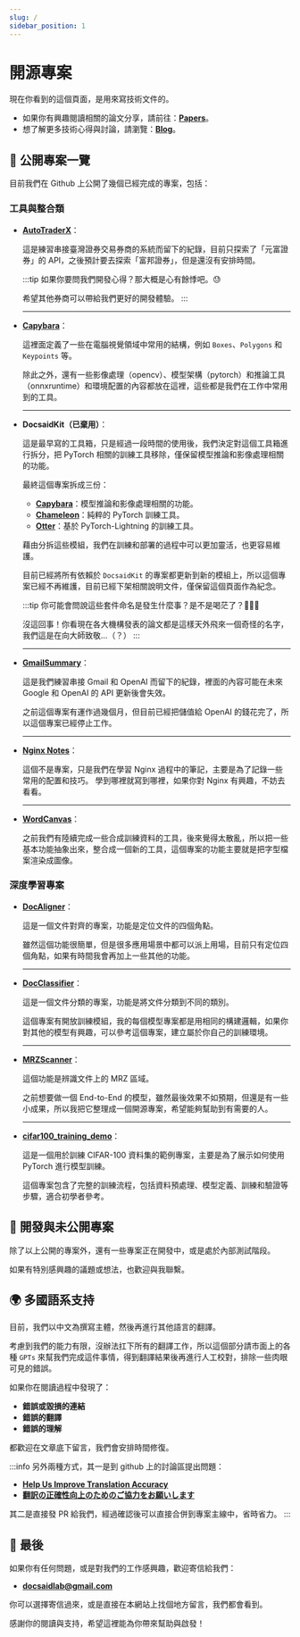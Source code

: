 ```yaml
---
slug: /
sidebar_position: 1
---
```


# 開源專案

現在你看到的這個頁面，是用來寫技術文件的。

- 如果你有興趣閱讀相關的論文分享，請前往：[**Papers**](https://docsaid.org/papers/intro)。
- 想了解更多技術心得與討論，請瀏覽：[**Blog**](https://docsaid.org/blog)。

## 📂 公開專案一覽

目前我們在 Github 上公開了幾個已經完成的專案，包括：

### 工具與整合類

- [**AutoTraderX**](./autotraderx/index.md)：

  這是練習串接臺灣證券交易券商的系統而留下的紀錄，目前只探索了「元富證券」的 API，之後預計要去探索「富邦證券」，但是還沒有安排時間。

  :::tip
  如果你要問我們開發心得？那大概是心有餘悸吧。😓

  希望其他券商可以帶給我們更好的開發體驗。
  :::

  ***

- [**Capybara**](./capybara/index.md)：

  這裡面定義了一些在電腦視覺領域中常用的結構，例如 `Boxes`、`Polygons` 和 `Keypoints` 等。

  除此之外，還有一些影像處理（opencv）、模型架構（pytorch）和推論工具（onnxruntime）和環境配置的內容都放在這裡，這些都是我們在工作中常用到的工具。

  ***

- **DocsaidKit（已棄用）**：

  這是最早寫的工具箱，只是經過一段時間的使用後，我們決定對這個工具箱進行拆分，把 PyTorch 相關的訓練工具移除，僅保留模型推論和影像處理相關的功能。

  最終這個專案拆成三份：

  - [**Capybara**](https://github.com/DocsaidLab/Capybara)：模型推論和影像處理相關的功能。
  - [**Chameleon**](https://github.com/DocsaidLab/Chameleon)：純粹的 PyTorch 訓練工具。
  - [**Otter**](https://github.com/DocsaidLab/Otter)：基於 PyTorch-Lightning 的訓練工具。

  藉由分拆這些模組，我們在訓練和部署的過程中可以更加靈活，也更容易維護。

  目前已經將所有依賴於 `DocsaidKit` 的專案都更新到新的模組上，所以這個專案已經不再維護，目前已經下架相關說明文件，僅保留這個頁面作為紀念。

  :::tip
  你可能會問說這些套件命名是發生什麼事？是不是喝茫了？🤔🤔🤔

  沒這回事！你看現在各大機構發表的論文都是這樣天外飛來一個奇怪的名字，我們這是在向大師致敬...（？）
  :::

  ***

- [**GmailSummary**](./gmailsummary/index.md)：

  這是我們練習串接 Gmail 和 OpenAI 而留下的紀錄，裡面的內容可能在未來 Google 和 OpenAI 的 API 更新後會失效。

  之前這個專案有運作過幾個月，但目前已經把儲值給 OpenAI 的錢花完了，所以這個專案已經停止工作。

  ***

- [**Nginx Notes**](./nginx-notes/index.md)：

  這個不是專案，只是我們在學習 Nginx 過程中的筆記，主要是為了記錄一些常用的配置和技巧。 學到哪裡就寫到哪裡，如果你對 Nginx 有興趣，不妨去看看。

  ***

- [**WordCanvas**](./wordcanvas/index.md)：

  之前我們有陸續完成一些合成訓練資料的工具，後來覺得太散亂，所以把一些基本功能抽象出來，整合成一個新的工具，這個專案的功能主要就是把字型檔案渲染成圖像。

### 深度學習專案

- [**DocAligner**](./docaligner/index.md)：

  這是一個文件對齊的專案，功能是定位文件的四個角點。

  雖然這個功能很簡單，但是很多應用場景中都可以派上用場，目前只有定位四個角點，如果有時間我會再加上一些其他的功能。

  ***

- [**DocClassifier**](./docclassifier/index.md)：

  這是一個文件分類的專案，功能是將文件分類到不同的類別。

  這個專案有開放訓練模組，我的每個模型專案都是用相同的構建邏輯，如果你對其他的模型有興趣，可以參考這個專案，建立屬於你自己的訓練環境。

  ***

- [**MRZScanner**](./mrzscanner/index.md)：

  這個功能是辨識文件上的 MRZ 區域。

  之前想要做一個 End-to-End 的模型，雖然最後效果不如預期，但還是有一些小成果，所以我把它整理成一個開源專案，希望能夠幫助到有需要的人。

  ***

- [**cifar100_training_demo**](./model-training-guide/cifar100_training_demo.md)：

  這是一個用於訓練 CIFAR-100 資料集的範例專案，主要是為了展示如何使用 PyTorch 進行模型訓練。

  這個專案包含了完整的訓練流程，包括資料預處理、模型定義、訓練和驗證等步驟，適合初學者參考。

## 🚧 開發與未公開專案

除了以上公開的專案外，還有一些專案正在開發中，或是處於內部測試階段。

如果有特別感興趣的議題或想法，也歡迎與我聯繫。

## 🌍 多國語系支持

目前，我們以中文為撰寫主體，然後再進行其他語言的翻譯。

考慮到我們的能力有限，沒辦法扛下所有的翻譯工作，所以這個部分請市面上的各種 `GPTs` 來幫我們完成這件事情，得到翻譯結果後再進行人工校對，排除一些肉眼可見的錯誤。

如果你在閱讀過程中發現了：

- **錯誤或毀損的連結**
- **錯誤的翻譯**
- **錯誤的理解**

都歡迎在文章底下留言，我們會安排時間修復。

:::info
另外兩種方式，其一是到 github 上的討論區提出問題：

- [**Help Us Improve Translation Accuracy**](https://github.com/orgs/DocsaidLab/discussions/12)
- [**翻訳の正確性向上のためのご協力をお願いします**](https://github.com/orgs/DocsaidLab/discussions/13)

其二是直接發 PR 給我們，經過確認後可以直接合併到專案主線中，省時省力。
:::

## 🍹 最後

如果你有任何問題，或是對我們的工作感興趣，歡迎寄信給我們：

- **docsaidlab@gmail.com**

你可以選擇寄信過來，或是直接在本網站上找個地方留言，我們都會看到。

感謝你的閱讀與支持，希望這裡能為你帶來幫助與啟發！
